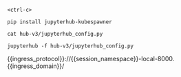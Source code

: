 ```execute
<ctrl-c>
```

```execute
pip install jupyterhub-kubespawner
```

```execute
cat hub-v3/jupyterhub_config.py
```

```execute
jupyterhub -f hub-v3/jupyterhub_config.py
```

{{ingress_protocol}}://{{session_namespace}}-local-8000.{{ingress_domain}}/
